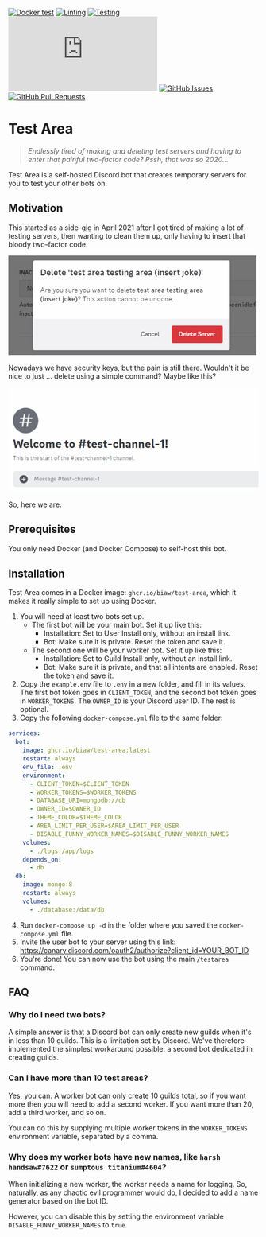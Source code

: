 [![Docker test](https://img.shields.io/github/actions/workflow/status/biaw/test-area/docker-compose-test.yml?branch=main)](https://github.com/biaw/test-area/actions/workflows/docker-compose-test.yml)
[![Linting](https://img.shields.io/github/actions/workflow/status/biaw/test-area/linting.yml?branch=main&label=quality)](https://github.com/biaw/test-area/actions/workflows/linting.yml)
[![Testing](https://img.shields.io/github/actions/workflow/status/biaw/test-area/testing.yml?branch=main&label=test)](https://github.com/biaw/test-area/actions/workflows/testing.yml)
[![discord.js version](https://img.shields.io/github/package-json/dependency-version/biaw/test-area/discord.js)](https://www.npmjs.com/package/discord.js)
[![GitHub Issues](https://img.shields.io/github/issues-raw/biaw/test-area.svg)](https://github.com/biaw/test-area/issues)
[![GitHub Pull Requests](https://img.shields.io/github/issues-pr-raw/biaw/test-area.svg)](https://github.com/biaw/test-area/pulls)

# Test Area

> *Endlessly tired of making and deleting test servers and having to enter that painful two-factor code? Pssh, that was so 2020...*

Test Area is a self-hosted Discord bot that creates temporary servers for you to test your other bots on.

## Motivation

This started as a side-gig in April 2021 after I got tired of making a lot of testing servers, then wanting to clean them up, only having to insert that bloody two-factor code.

<picture>
  <source media="(prefers-color-scheme: dark)" srcset="./videos/pain-dark.gif">
  <img src="./videos/pain-light.gif">
</picture>

Nowadays we have security keys, but the pain is still there. Wouldn't it be nice to just ... delete using a simple command? Maybe like this?

<picture>
  <source media="(prefers-color-scheme: dark)" srcset="./videos/self-destruct-dark.gif">
  <img src="./videos/self-destruct-light.gif">
</picture>

So, here we are.

## Prerequisites

You only need Docker (and Docker Compose) to self-host this bot.

## Installation

Test Area comes in a Docker image: `ghcr.io/biaw/test-area`, which it makes it really simple to set up using Docker.

1. You will need at least two bots set up.
    - The first bot will be your main bot. Set it up like this:
        - Installation: Set to User Install only, without an install link.
        - Bot: Make sure it is private. Reset the token and save it.
    - The second one will be your worker bot. Set it up like this:
        - Installation: Set to Guild Install only, without an install link.
        - Bot: Make sure it is private, and that all intents are enabled. Reset the token and save it.
2. Copy the `example.env` file to `.env` in a new folder, and fill in its values. The first bot token goes in `CLIENT_TOKEN`, and the second bot token goes in `WORKER_TOKENS`. The `OWNER_ID` is your Discord user ID. The rest is optional.
3. Copy the following `docker-compose.yml` file to the same folder:

```yaml
services:
  bot:
    image: ghcr.io/biaw/test-area:latest
    restart: always
    env_file: .env
    environment:
      - CLIENT_TOKEN=$CLIENT_TOKEN
      - WORKER_TOKENS=$WORKER_TOKENS
      - DATABASE_URI=mongodb://db
      - OWNER_ID=$OWNER_ID
      - THEME_COLOR=$THEME_COLOR
      - AREA_LIMIT_PER_USER=$AREA_LIMIT_PER_USER
      - DISABLE_FUNNY_WORKER_NAMES=$DISABLE_FUNNY_WORKER_NAMES
    volumes:
      - ./logs:/app/logs
    depends_on:
      - db
  db:
    image: mongo:8
    restart: always
    volumes:
      - ./database:/data/db
```

4. Run `docker-compose up -d` in the folder where you saved the `docker-compose.yml` file.
5. Invite the user bot to your server using this link: https://canary.discord.com/oauth2/authorize?client_id=YOUR_BOT_ID
6. You're done! You can now use the bot using the main `/testarea` command.

## FAQ

### Why do I need two bots?

A simple answer is that a Discord bot can only create new guilds when it's in less than 10 guilds. This is a limitation set by Discord. We've therefore implemented the simplest workaround possible: a second bot dedicated in creating guilds.

### Can I have more than 10 test areas?

Yes, you can. A worker bot can only create 10 guilds total, so if you want more then you will need to add a second worker. If you want more than 20, add a third worker, and so on.

You can do this by supplying multiple worker tokens in the `WORKER_TOKENS` environment variable, separated by a comma.

### Why does my worker bots have new names, like `harsh handsaw#7622` or `sumptous titanium#4604`?

When initializing a new worker, the worker needs a name for logging. So, naturally, as any chaotic evil programmer would do, I decided to add a name generator based on the bot ID.

However, you can disable this by setting the environment variable `DISABLE_FUNNY_WORKER_NAMES` to `true`.
